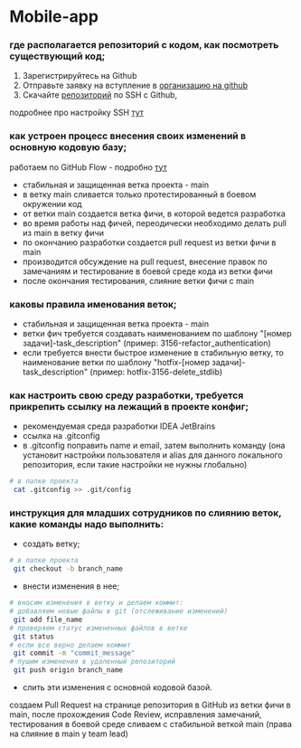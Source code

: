 # Mobile-app

### где располагается репозиторий с кодом, как посмотреть существующий код;

1. Зарегистрируйтесь на Github
2. Отправьте заявку на вступление в [организацию на github](https://github.com/SF-Acme-Ltd "ссылка на страничку организации")  
3. Скачайте [репозиторий](https://github.com/SF-Acme-Ltd/mobile-app "репозиторий мобильного приложения") по SSH с Github, 

подробнее про настройку SSH [тут](https://docs.github.com/en/authentication/connecting-to-github-with-ssh/generating-a-new-ssh-key-and-adding-it-to-the-ssh-agent "SSH GitHub") 


### как устроен процесс внесения своих изменений в основную кодовую базу;

работаем по GitHub Flow - подробно [тут](https://habr.com/ru/post/346066/ "GitHub Flow")
- стабильная и защищенная ветка проекта - main
- в ветку main сливается только протестированный в боевом окружении код
- от ветки main создается ветка фичи, в которой ведется разработка 
- во время работы над фичей, переодически необходимо делать pull из main в ветку фичи
- по окончанию разработки создается pull request из ветки фичи в main
- производится обсуждение на pull request, внесение правок по замечаниям и тестирование в боевой среде кода из ветки фичи
- после окончания тестирования, слияние ветки фичи с main 

### каковы правила именования веток;
- стабильная и защищенная ветка проекта - main
- ветки фич требуется создавать наименованием по шаблону "[номер задачи]-task_description" (пример: 3156-refactor_authentication)
- если требуется внести быстрое изменение в стабильную ветку, то наименование ветки по шаблону "hotfix-[номер задачи]-task_description" (пример: hotfix-3156-delete_stdlib) 

### как настроить свою среду разработки, требуется прикрепить ссылку на лежащий в проекте конфиг;
- рекомендуемая среда разработки IDEA JetBrains 
- ссылка на .gitconfig 
- в .gitconfig поправить name и email, затем выполнить команду (она установит настройки пользователя и alias для данного локального репозитория, если такие настройки не нужны глобально)
```bash
# в папке проекта
 cat .gitconfig >> .git/config
```

### инструкция для младших сотрудников по слиянию веток, какие команды надо выполнить:
- создать ветку;
```bash
# в папке проекта
 git checkout -b branch_name
```
- внести изменения в нее;
```bash
# вносим изменения в ветку и делаем коммит:
# добавляем новые файлы в git (отслеживание изменений)
 git add file_name 
# проверяем статус измененных файлов в ветке 
 git status
# если все верно делаем коммит 
 git commit -m "commit_message"
# пушим изменения в удаленный репозиторий
 git push origin branch_name
```
- слить эти изменения с основной кодовой базой.

cоздаем Pull Request на странице репозитория в GitHub из ветки фичи в main, после прохождения Code Review, исправления замечаний, тестирования в боевой среде сливаем с стабильной веткой main (права на слияние в main у team lead)
